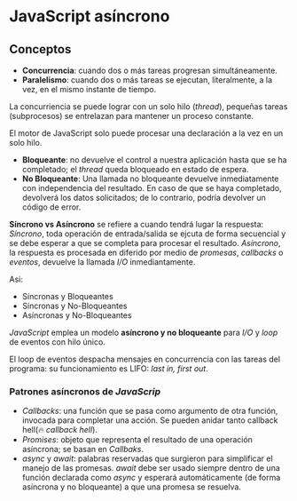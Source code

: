 # JavaScript asíncrono

## Conceptos

- **Concurrencia**: cuando dos o más tareas progresan simultáneamente.
- **Paralelismo**: cuando dos o más tareas se ejecutan, literalmente, a la vez, en el mismo instante de tiempo.

La concurriencia se puede lograr con un solo hilo (_thread_), pequeñas tareas (subprocesos) se entrelazan para mantener un proceso constante.

El motor de JavaScript solo puede procesar una declaración a la vez en un solo hilo.

- **Bloqueante**: no devuelve el control a nuestra aplicación hasta que se ha completado; el _thread_ queda bloqueado en estado de espera.
- **No Bloqueante**: Una llamada no bloqueante devuelve inmediatamente con independencia del resultado. En caso de que se haya completado, devolverá los datos solicitados; de lo contrario, podría devolver un código de error.

**Síncrono vs Asíncrono** se refiere a cuando tendrá lugar la respuesta: _Síncrono_, toda operación de entrada/salida se ejcuta de forma secuencial y se debe esperar a que se completa para procesar el resultado. _Asíncrono_, la respuesta es procesada en diferido por medio de _promesas_, _callbacks_ o _eventos_, devuelve la llamada _I/O_ inmediantamente.

Asi:

- Síncronas y Bloqueantes
- Síncronas y No-Bloqueantes
- Asíncronas y No-Bloqueantes

_JavaScript_ emplea un modelo **asíncrono y no bloqueante** para _I/O_ y _loop_ de eventos con hilo único.

El loop de eventos despacha mensajes en concurrencia con las tareas del programa: su funcionamiento es LIFO: _last in, first out_.

### Patrones asíncronos de _JavaScrip_

- _Callbacks_: una función que se pasa como argumento de otra función, invocada para completar una acción. Se pueden anidar tanto callback hell(🔥 _callback hell_).
- _Promises_: objeto que representa el resultado de una operación asíncrona; se basan en _Callbaks_.
- _async_ y _await_: palabras reservadas que surgieron para simplificar el manejo de las promesas. _await_ debe ser usado siempre dentro de una función declarada como _async_ y esperará automáticamente (de forma asíncrona y no bloqueante) a que una promesa se resuelva.
